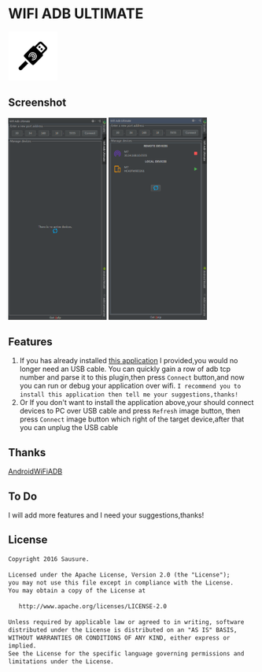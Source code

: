 # WIFI ADB ULTIMATE

<img src="./art/icon.png" width="100px">

## Screenshot
<img src="./art/screenshot1.png" width="200px">
<img src="./art/screenshot2.png" width="200px">

## Features
1. If you has already installed [this application](https://github.com/Sausure/WIFIADB/tree/master/WIFIADBAndroid) I provided,you would no longer need an USB cable.
You can quickly gain a row of adb tcp number and parse it to this plugin,then press `Connect` button,and now you can run or debug your application over wifi.
`I recommend you to install this application then tell me your suggestions,thanks!`
2. Or If you don't want to install the application above,your should connect devices to PC over USB cable and press `Refresh` image button,
then press `Connect` image button which right of the target device,after that you can unplug the USB cable

## Thanks
[AndroidWiFiADB](https://github.com/pedrovgs/AndroidWiFiADB)

## To Do
I will add more features and I need your suggestions,thanks!

## License

    Copyright 2016 Sausure.

    Licensed under the Apache License, Version 2.0 (the "License");
    you may not use this file except in compliance with the License.
    You may obtain a copy of the License at

       http://www.apache.org/licenses/LICENSE-2.0

    Unless required by applicable law or agreed to in writing, software
    distributed under the License is distributed on an "AS IS" BASIS,
    WITHOUT WARRANTIES OR CONDITIONS OF ANY KIND, either express or implied.
    See the License for the specific language governing permissions and
    limitations under the License.

